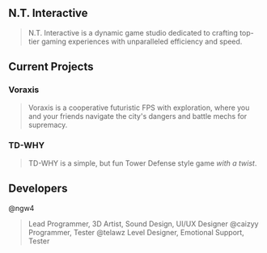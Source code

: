 ## N.T. Interactive
> N.T. Interactive is a dynamic game studio dedicated to crafting top-tier gaming experiences with unparalleled efficiency and speed.

## Current Projects
### Voraxis
> Voraxis is a cooperative futuristic FPS with exploration, where you and your friends navigate the city's dangers and battle mechs for supremacy.
### TD-WHY
> TD-WHY is a simple, but fun Tower Defense style game *with a twist*.

## Developers
@ngw4
> Lead Programmer,
> 3D Artist,
> Sound Design,
> UI/UX Designer
@caizyy 
> Programmer,
> Tester
@telawz
> Level Designer,
> Emotional Support,
> Tester
